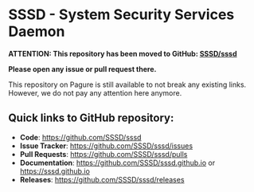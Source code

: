 
# SSSD - System Security Services Daemon

**ATTENTION: This repository has been moved to GitHub: [SSSD/sssd](https://github.com/SSSD/sssd)**

**Please open any issue or pull request there.**

This repository on Pagure is still available to not break any existing links. However,
we do not pay any attention here anymore.

## Quick links to GitHub repository:

* **Code**: https://github.com/SSSD/sssd
* **Issue Tracker**: https://github.com/SSSD/sssd/issues
* **Pull Requests**: https://github.com/SSSD/sssd/pulls
* **Documentation**: https://github.com/SSSD/sssd.github.io or https://sssd.github.io
* **Releases**: https://github.com/SSSD/sssd/releases

